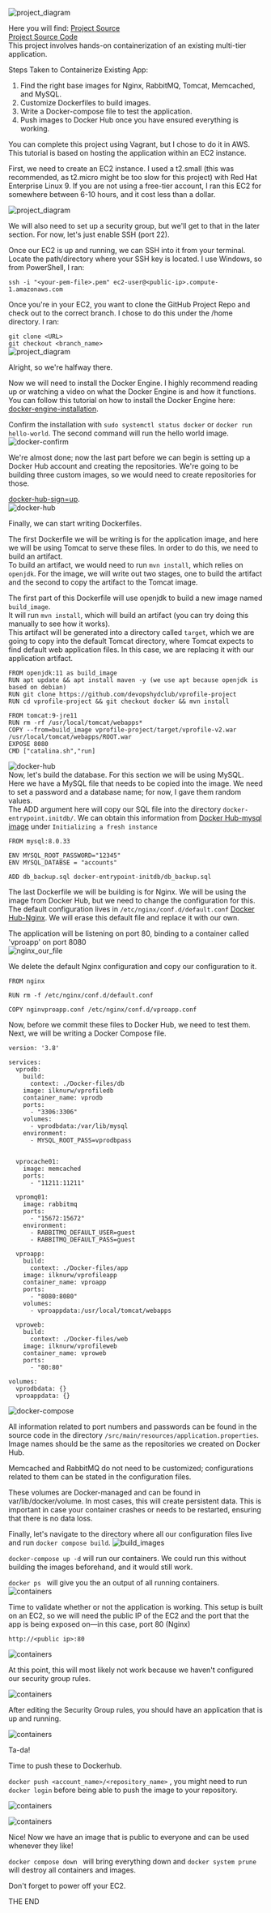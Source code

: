 ![project_diagram](https://github.com/ilknurm/DevOps_Projects/blob/main/1.Containerize_Java_App/images/diagram.png)  

Here you will find: [Project Source](https://www.udemy.com/course/devopsprojects/)  
[Project Source Code](https://github.com/devopshydclub/vprofile-project)  
This project involves hands-on containerization of an existing multi-tier application.  

Steps Taken to Containerize Existing App:  
1. Find the right base images for Nginx, RabbitMQ, Tomcat, Memcached, and MySQL.  
2. Customize Dockerfiles to build images.  
3. Write a Docker-compose file to test the application.  
4. Push images to Docker Hub once you have ensured everything is working.  

You can complete this project using Vagrant, but I chose to do it in AWS. This tutorial is based on hosting the application within an EC2 instance.  

First, we need to create an EC2 instance. I used a t2.small (this was recommended, as t2.micro might be too slow for this project) with Red Hat Enterprise Linux 9. If you are not using a free-tier account, I ran this EC2 for somewhere between 6-10 hours, and it cost less than a dollar.  

![project_diagram](https://github.com/ilknurm/DevOps_Projects/blob/main/1.Containerize_Java_App/images/EC2.png)  

We will also need to set up a security group, but we'll get to that in the later section. For now, let's just enable SSH (port 22).  

Once our EC2 is up and running, we can SSH into it from your terminal. Locate the path/directory where your SSH key is located. I use Windows, so from PowerShell, I ran:  


```ssh -i "<your-pem-file>.pem" ec2-user@<public-ip>.compute-1.amazonaws.com```  

Once you're in your EC2, you want to clone the GitHub Project Repo and check out to the correct branch. I chose to do this under the /home directory. I ran:  

 ```git clone <URL>```    
```git checkout <branch_name>```    
![project_diagram](https://github.com/ilknurm/DevOps_Projects/blob/main/1.Containerize_Java_App/images/git_clone.png)  

Alright, so we're halfway there.  

Now we will need to install the Docker Engine. I highly recommend reading up or watching a video on what the Docker Engine is and how it functions. You can follow this tutorial on how to install the Docker Engine here:  
 [docker-engine-installation](https://docs.docker.com/engine/install).  

Confirm the installation with ```sudo systemctl status docker``` or ```docker run hello-world```. The second command will run the hello world image.  
![docker-confirm](https://github.com/ilknurm/DevOps_Projects/blob/main/1.Containerize_Java_App/images/docker-confirm.png)  

We're almost done; now the last part before we can begin is setting up a Docker Hub account and creating the repositories. We're going to be building three custom images, so we would need to create repositories for those.  
 
 [docker-hub-sign=up](https://docs.docker.com/docker-id/).  
![docker-hub](https://github.com/ilknurm/DevOps_Projects/blob/main/1.Containerize_Java_App/images/docker_hub.png)    

Finally, we can start writing Dockerfiles.  
  
The first Dockerfile we will be writing is for the application image, and here we will be using Tomcat to serve these files. In order to do this, we need to build an artifact.  
To build an artifact, we would need to run ```mvn install```, which relies on ```openjdk```. For the image, we will write out two stages, one to build the artifact and the second to copy the artifact to the Tomcat image.  

The first part of this Dockerfile will use openjdk to build a new image named `build_image`.  
It will run ```mvn install```, which will build an artifact (you can try doing this manually to see how it works).  
This artifact will be generated into a directory called `target`, which we are going to copy into the default Tomcat directory, where Tomcat expects to find default web application files. In this case, we are replacing it with our application artifact.  


```
FROM openjdk:11 as build_image  
RUN apt update && apt install maven -y (we use apt because openjdk is based on debian)  
RUN git clone https://github.com/devopshydclub/vprofile-project  
RUN cd vprofile-project && git checkout docker && mvn install  

FROM tomcat:9-jre11  
RUN rm -rf /usr/local/tomcat/webapps*  
COPY --from=build_image vprofile-project/target/vprofile-v2.war /usr/local/tomcat/webapps/ROOT.war  
EXPOSE 8080  
CMD ["catalina.sh","run]  

```  

  
![docker-hub](https://github.com/ilknurm/DevOps_Projects/blob/main/1.Containerize_Java_App/images/app_docker.png)  
Now, let's build the database. For this section we will be using MySQL.   
Here we have a MySQL file that needs to be copied into the image. We need to set a password and a database name; for now, I gave them random values.  
The ADD argument here will copy our SQL file into the directory ```docker-entrypoint.initdb/```. We can obtain this information from  [Docker Hub-mysql image](https://hub.docker.com/_/mysql) under ```Initializing a fresh instance```

```
FROM mysql:8.0.33  

ENV MYSQL_ROOT_PASSWORD="12345"  
ENV MYSQL_DATABSE = "accounts"  

ADD db_backup.sql docker-entrypoint-initdb/db_backup.sql    

```  

The last Dockerfile we will be building is for Nginx. We will be using the image from Docker Hub, but we need to change the configuration for this. The default configuration lives in ```/etc/nginx/conf.d/default.conf``` [Docker Hub-Nginx](https://hub.docker.com/_/nginx). We will erase this default file and replace it with our own.


The application will be listening on port 80, binding to a container called 'vproapp' on port 8080    
![nginx_our_file](https://github.com/ilknurm/DevOps_Projects/blob/main/1.Containerize_Java_App/images/nginx_conf.png)    

We delete the default Nginx configuration and copy our configuration to it.

```
FROM nginx  

RUN rm -f /etc/nginx/conf.d/default.conf  

COPY nginvproapp.conf /etc/nginx/conf.d/vproapp.conf  
```


Now, before we commit these files to Docker Hub, we need to test them. Next, we will be writing a Docker Compose file.  


```
version: '3.8'

services:
  vprodb:
    build:
      context: ./Docker-files/db
    image: ilknurw/vprofiledb
    container_name: vprodb
    ports:
      - "3306:3306"
    volumes:
      - vprodbdata:/var/lib/mysql 
    environment:
      - MYSQL_ROOT_PASS=vprodbpass


  vprocache01:       
    image: memcached
    ports:
      - "11211:11211"

  vpromq01:
    image: rabbitmq
    ports:
      - "15672:15672"
    environment:
      - RABBITMQ_DEFAULT_USER=guest
      - RABBITMQ_DEFAULT_PASS=guest

  vproapp:
    build:
      context: ./Docker-files/app
    image: ilknurw/vprofileapp
    container_name: vproapp
    ports:
      - "8080:8080"
    volumes:
      - vproappdata:/usr/local/tomcat/webapps

  vproweb:
    build:
      context: ./Docker-files/web
    image: ilknurw/vprofileweb
    container_name: vproweb
    ports:
      - "80:80"

volumes:
  vprodbdata: {}
  vproappdata: {}
```  

![docker-compose](https://github.com/ilknurm/DevOps_Projects/blob/main/1.Containerize_Java_App/images/app-properties.png)  

All information related to port numbers and passwords can be found in the source code in the directory ```/src/main/resources/application.properties```. Image names should be the same as the repositories we created on Docker Hub.  

Memcached and RabbitMQ do not need to be customized; configurations related to them can be stated in the configuration files.  

These volumes are Docker-managed and can be found in var/lib/docker/volume. In most cases, this will create persistent data. This is important in case your container crashes or needs to be restarted, ensuring that there is no data loss.  

Finally, let's navigate to the directory where all our configuration files live and run ```docker compose build```.
![build_images](https://github.com/ilknurm/DevOps_Projects/blob/main/1.Containerize_Java_App/images/build_images.png)  

```docker-compose up -d``` will run our containers. We could run this without building the images beforehand, and it would still work.  

```docker ps ``` will give you the an output of all running containers.  
![containers](https://github.com/ilknurm/DevOps_Projects/blob/main/1.Containerize_Java_App/images/contianers.png)  

Time to validate whether or not the application is working. This setup is built on an EC2, so we will need the public IP of the EC2 and the port that the app is being exposed on—in this case, port 80 (Nginx)  


```http://<public ip>:80```  

![containers](https://github.com/ilknurm/DevOps_Projects/blob/main/1.Containerize_Java_App/images/public.ip.png)  

At this point, this will most likely not work because we haven't configured our security group rules.  

![containers](https://github.com/ilknurm/DevOps_Projects/blob/main/1.Containerize_Java_App/images/SG.png)  

After editing the Security Group rules, you should have an application that is up and running.  

![containers](https://github.com/ilknurm/DevOps_Projects/blob/main/1.Containerize_Java_App/images/website.png)  

Ta-da!  
  
Time to push these to Dockerhub.  

```docker push <account_name>/<repository_name>``` , you might need to run ```docker login``` before being able to push the image to your repository.  

![containers](https://github.com/ilknurm/DevOps_Projects/blob/main/1.Containerize_Java_App/images/docker_push.png)  

![containers](https://github.com/ilknurm/DevOps_Projects/blob/main/1.Containerize_Java_App/images/docker_hub_images.png)  


Nice! Now we have an image that is public to everyone and can be used whenever they like!  

```docker compose down ``` will bring everything down and ```docker system prune``` will destroy all containers and images.

Don't forget to power off your EC2.

THE END  





















